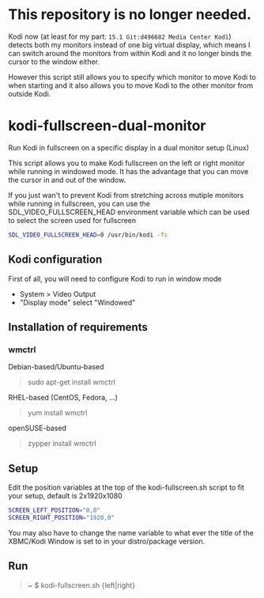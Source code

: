 This repository is no longer needed.
============================

Kodi now (at least for my part: `15.1 Git:d496682 Media Center Kodi`) detects both my monitors instead of one big virtual display, which means I can switch around the monitors from within Kodi and it no longer binds the cursor to the window either.

However this script still allows you to specify which monitor to move Kodi to when starting and it also allows you to move Kodi to the other monitor from outside Kodi.

kodi-fullscreen-dual-monitor
============================

Run Kodi in fullscreen on a specific display in a dual monitor setup (Linux)

This script allows you to make Kodi fullscreen on the left or right monitor while running in windowed mode. It has the advantage that you can move the cursor in and out of the window.

If you just wan't to prevent Kodi from stretching across mutiple monitors while running in fullscreen, you can use the SDL_VIDEO_FULLSCREEN_HEAD environment variable which can be used to select the screen used for fullscreen

```Bash
SDL_VIDEO_FULLSCREEN_HEAD=0 /usr/bin/kodi -fs
```

## Kodi configuration

First of all, you will need to configure Kodi to run in window mode

- System > Video Output
- "Display mode" select "Windowed"

## Installation of requirements

### wmctrl

Debian-based/Ubuntu-based
> sudo apt-get install wmctrl

RHEL-based (CentOS, Fedora, ...)
> yum install wmctrl

openSUSE-based
> zypper install wmctrl

## Setup

Edit the position variables at the top of the kodi-fullscreen.sh script to fit your setup, default is 2x1920x1080 

```Bash
SCREEN_LEFT_POSITION="0,0" 
SCREEN_RIGHT_POSITION="1920,0"
```

You may also have to change the name variable to what ever the title of the XBMC/Kodi Window is set to in your distro/package version.

## Run
> ~ $ kodi-fullscreen.sh {left|right}
